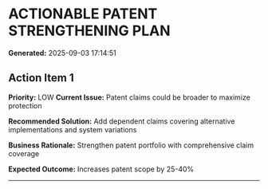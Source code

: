 # ACTIONABLE PATENT STRENGTHENING PLAN

**Generated:** 2025-09-03 17:14:51

## Action Item 1
**Priority:** LOW
**Current Issue:** Patent claims could be broader to maximize protection

**Recommended Solution:**
Add dependent claims covering alternative implementations and system variations

**Business Rationale:**
Strengthen patent portfolio with comprehensive claim coverage

**Expected Outcome:**
Increases patent scope by 25-40%

---

